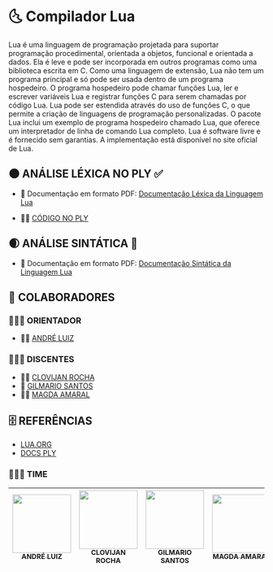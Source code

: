 # 🌜 Compilador Lua

<p> Lua é uma linguagem de programação projetada para suportar programação
procedimental, orientada a objetos, funcional e orientada a dados. Ela é leve e pode ser incorporada em outros programas como uma biblioteca escrita em C. Como uma linguagem de extensão, Lua não tem um programa principal e só pode ser usada dentro de um programa hospedeiro. O programa hospedeiro pode chamar funções Lua, ler e escrever variáveis Lua e registrar funções C para serem chamadas por código Lua. Lua pode ser estendida através do uso de funções C, o que permite a criação de linguagens de programação personalizadas. O pacote Lua inclui um exemplo de programa hospedeiro chamado Lua, que oferece um interpretador de linha de comando Lua completo. Lua é software livre e é fornecido sem garantias. A implementação está disponível no site oficial de Lua.</p>

## 🌑 ANÁLISE LÉXICA NO PLY ✅
- 📄 Documentação em formato PDF: [Documentação Léxica da Linguagem Lua](https://github.com/Clovijan/Compilador_Lua/blob/main/DOCUMENTACAO/Documenta%C3%A7%C3%A3o%20da%20Linguagem%20Lua.pdf) 

- 👨‍💻 [CÓDIGO NO PLY](https://github.com/Clovijan/Compilador_Lua/blob/main/COMPILADOR_LUA/ExpressionLanguageLex.py)

## 🌒 ANÁLISE SINTÁTICA 🚧

- 📄 Documentação em formato PDF: [Documentação Sintática da Linguagem Lua](https://github.com/Clovijan/Compilador_Lua/blob/main/DOCUMENTACAO/Documenta%C3%A7%C3%A3o%20Sint%C3%A1tica%20da%20Linguagem%20LUA.pdf)

## 🚀 COLABORADORES
### 👨🏾‍🏫 ORIENTADOR
- 👨🏾 [ANDRÉ LUIZ](https://github.com/andreluisms)


### 🧑🏾‍🎓 DISCENTES 
- 👨🏽 [CLOVIJAN ROCHA](https://github.com/Clovijan)
- 👨 [GILMARIO SANTOS](https://github.com/gilmariosantos1)
- 💃🏽 [MAGDA AMARAL](https://github.com/tainy2017)

## 🗄️ REFERÊNCIAS

- [LUA.ORG](http://www.lua.org/docs.html)
- [DOCS PLY](https://www.dabeaz.com/ply/ply.html)


### 👨🏾‍💻 TIME 

| [<img src="https://avatars.githubusercontent.com/u/5929700?v=4" width=115><br><sub>ANDRÉ LUIZ</sub>](https://github.com/andreluisms)| [<img src="https://avatars.githubusercontent.com/u/37074720?s=96&v=4" width=115><br><sub>CLOVIJAN ROCHA</sub>](https://github.com/Clovijan) |  [<img src="https://avatars.githubusercontent.com/u/12619577?v=4" width=115><br><sub>GILMARIO SANTOS</sub>](https://github.com/guilhermeonrails) |  [<img src="https://avatars.githubusercontent.com/u/31852144?v=4" width=115><br><sub>MAGDA AMARAL</sub>](https://github.com/alexfelipe) |
| :---: | :---: | :---: | :---: |